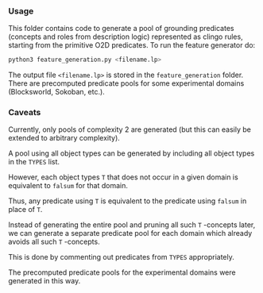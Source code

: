 ### Usage
This folder contains code to generate a pool of grounding predicates (concepts and roles from description logic) represented as clingo rules, starting from the primitive O2D predicates. To run the feature generator do:
```bash
python3 feature_generation.py <filename.lp>
```
The output file  ``<filename.lp>`` is stored in the ``feature_generation`` folder. There are precomputed predicate pools for some experimental domains (Blocksworld, Sokoban, etc.). 

### Caveats
Currently, only pools of complexity 2 are generated (but this can easily be extended to arbitrary complexity).

A pool using all object types can be generated by including all object types in the `TYPES` list. 

However, each object types `T` that does not occur in a given domain is equivalent to `falsum` for that domain. 

Thus, any predicate using  `T`  is equivalent to the predicate using `falsum` in place of  `T`. 

Instead of generating the entire pool and pruning all such  `T` -concepts later, we can generate a separate predicate pool for each domain which already avoids all such `T` -concepts. 

This is done by commenting out predicates from `TYPES` appropriately. 

The precomputed predicate pools for the experimental domains were generated in this way.
